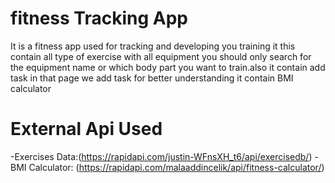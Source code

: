 # fitness Tracking App
  It is a fitness app used for tracking and developing you training it this contain all type of exercise with all equipment you should only search for the equipment name or which body part you want to train.also it contain  add task in that page we add task for better understanding
  it contain BMI calculator

  # External Api Used
  -Exercises Data:(https://rapidapi.com/justin-WFnsXH_t6/api/exercisedb/)
  -BMI Calculator: (https://rapidapi.com/malaaddincelik/api/fitness-calculator/)
